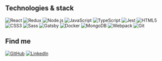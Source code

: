 ## Technologies & stack

![React](https://img.shields.io/badge/-React-333333?style=for-the-badge&logo=react)
![Redux](https://img.shields.io/badge/-Redux-333333?style=for-the-badge&logo=redux)
![Node.js](https://img.shields.io/badge/-Node.js-333333?style=for-the-badge&logo=node.js)
![JavaScript](https://img.shields.io/badge/-JavaScript-333333?style=for-the-badge&logo=javascript)
![TypeScript](https://img.shields.io/badge/-TypeScript-333333?style=for-the-badge&logo=typescript)
![Jest](https://img.shields.io/badge/-Jest-333333?style=for-the-badge&logo=jest)
![HTML5](https://img.shields.io/badge/-HTML5-333333?style=for-the-badge&logo=html5)
![CSS3](https://img.shields.io/badge/-CSS3-333333?style=for-the-badge&logo=css3)
![Sass](https://img.shields.io/badge/-Sass-333333?style=for-the-badge&logo=sass)
![Gatsby](https://img.shields.io/badge/-Gatsby-333333?style=for-the-badge&logo=gatsby)
![Docker](https://img.shields.io/badge/-Docker-333333?style=for-the-badge&logo=docker)
![MongoDB](https://img.shields.io/badge/-MongoDB-333333?style=for-the-badge&logo=mongodb)
![Webpack](https://img.shields.io/badge/-Webpack-333333?style=for-the-badge&logo=webpack)
![Git](https://img.shields.io/badge/-Git-333333?style=for-the-badge&logo=git)

<!-- [![Top Langs](https://github-readme-stats.vercel.app/api/top-langs/?username=wozniaklukasz&layout=compact)](https://github.com/anuraghazra/github-readme-stats) -->

## Find me
<a href="https://github.com/wozniaklukasz" target="_blank">![GitHub](https://img.shields.io/badge/-GitHub-333333?style=for-the-badge&logo=github)</a>
<a href="https://www.linkedin.com/in/wozniaklukaszg/" target="_blank">![LinkedIn](https://img.shields.io/badge/-LinkedIn-333333?style=for-the-badge&logo=linkedin)</a>
